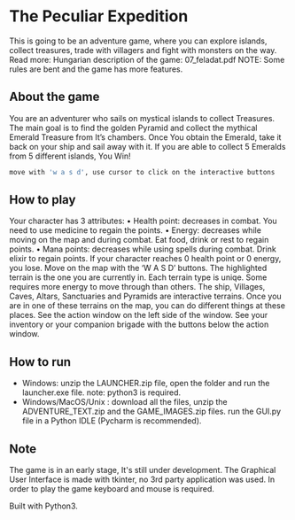 # The Peculiar Expedition

This is going to be an adventure game, where you can explore islands, collect treasures, trade with villagers and fight with monsters on the way.  
Read more: Hungarian description of the game: 07_feladat.pdf NOTE: Some rules are bent and the game has more features.

## About the game

You are an adventurer who sails on mystical islands to collect Treasures. The main goal is to find the golden Pyramid and collect the mythical Emerald Treasure from It’s chambers. Once You obtain the Emerald, take it back on your ship and sail away with it. If you are able to collect 5 Emeralds from 5 different islands, You Win!

```bash
move with 'w a s d', use cursor to click on the interactive buttons
```

## How to play

Your character has 3 attributes:
• Health point: decreases in combat. You need to use medicine to regain the points.
• Energy: decreases while moving on the map and during combat. Eat food, drink or
rest to regain points.
• Mana points: decreases while using spells during combat. Drink elixir to regain
points.
If your character reaches 0 health point or 0 energy, you lose.
Move on the map with the ‘W A S D’ buttons. The highlighted terrain is the one you are currently in. Each terrain type is uniqe. Some requires more energy to move through than others. The ship, Villages, Caves, Altars, Sanctuaries and Pyramids are interactive terrains. Once you are in one of these terrains on the map, you can do different things at these places. See the action window on the left side of the window.
See your inventory or your companion brigade with the buttons below the action window.

## How to run

- Windows: unzip the LAUNCHER.zip file, open the folder and run the launcher.exe file. note: python3 is required.
- Windows/MacOS/Unix : download all the files, unzip the ADVENTURE_TEXT.zip and the GAME_IMAGES.zip files. run the GUI.py file in a Python IDLE (Pycharm is recommended).

## Note

The game is in an early stage, It's still under development.
The Graphical User Interface is made with tkinter, no 3rd party application was used.
In order to play the game keyboard and mouse is required.
              
Built with Python3.
